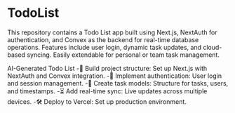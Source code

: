 # TodoList
This repository contains a Todo List app built using Next.js, NextAuth for authentication, and Convex as the backend for real-time database operations. Features include user login, dynamic task updates, and cloud-based syncing. Easily extendable for personal or team task management.

AI-Generated Todo List
-📝 Build project structure: Set up Next.js with NextAuth and Convex integration.
-🔐 Implement authentication: User login and session management.
-💾 Create task models: Structure for tasks, users, and timestamps.
-⏳ Add real-time sync: Live updates across multiple devices.
-🛠️ Deploy to Vercel: Set up production environment.
